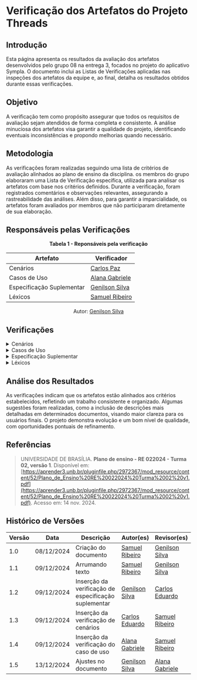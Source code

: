 # Verificação dos Artefatos do Projeto Threads

## Introdução

Esta página apresenta os resultados da avaliação dos artefatos desenvolvidos pelo grupo 08 na entrega 3, focados no projeto do aplicativo Sympla. O documento inclui as Listas de Verificações aplicadas nas inspeções dos artefatos da equipe e, ao final, detalha os resultados obtidos durante essas verificações.

## Objetivo

A verificação tem como propósito assegurar que todos os requisitos de avaliação sejam atendidos de forma completa e consistente. A análise minuciosa dos artefatos visa garantir a qualidade do projeto, identificando eventuais inconsistências e propondo melhorias quando necessário.

## Metodologia

As verificações foram realizadas seguindo uma lista de critérios de avaliação alinhados ao plano de ensino da disciplina. os membros do grupo elaboraram uma Lista de Verificação específica, utilizada para analisar os artefatos com base nos critérios definidos. Durante a verificação, foram registrados comentários e observações relevantes, assegurando a rastreabilidade das análises. Além disso, para garantir a imparcialidade, os artefatos foram avaliados por membros que não participaram diretamente de sua elaboração.

## Responsáveis pelas Verificações

<div style="text-align: center;">
    <p><strong>Tabela 1 - Reponsáveis pela verificação </strong></p>
  </div>

| Artefato                  | Verificador                                        |
| ------------------------- | -------------------------------------------------- |
| Cenários                  | [Carlos Paz](https://github.com/dudupaz)           |
| Casos de Uso              | [Alana Gabriele](https://github.com/alanagabriele) |
| Especificação Suplementar | [Genilson Silva](https://github.com/GenilsonJrs)   |
| Léxicos                   | [Samuel Ribeiro](https://github.com/SamuelRicosta) |

<p style="text-align: center; font-size: 14px;">
    Autor: <a href="https://github.com/GenilsonJrs" target="_blank">Genilson Silva</a>
  </p>

## Verificações

<details>
  <summary>Cenários</summary>

  <!-- Técnicas de priorização  -->
  <h2>Lista de Verificação</h2>

  <div style="text-align: center;">
    <p><strong>Tabela 2: Lista de Verificação </strong></p>
  </div>

<table border="1">

   <tr>
        <th>Id</th>
        <th>Descrição</th>
        <th>Resposta</th>
        <th>Versão, Data e Hora da Avaliação</th>
        <th>Fonte</th>
   </tr>
   <tr>
        <td>1</td>
        <td>Os cenários descrevem claramente o objetivo da funcionalidade?</td>
        <td>Sim</td>
        <td>versão 1.0 - 09/12</td>
        <td><a href="https://aprender3.unb.br/pluginfile.php/2972471/mod_resource/content/2/ihc-ux-%20Personas.pdf">Fonte</a></td>
   </tr>
   <tr>
        <td>2</td>
        <td>Todos os atores e recursos necessários estão listados de forma adequada?</td>
        <td>Sim</td>
        <td>versão 1.0 - 09/12</td>
        <td><a href="https://aprender3.unb.br/pluginfile.php/2972471/mod_resource/content/2/ihc-ux-%20Personas.pdf">Fonte</a></td>
   </tr>
   <tr>
        <td>3</td>
        <td>Os cenários são descritos de forma sequencial e clara, com todos os passos necessários?</td>
        <td>Sim</td>
        <td>versão 1.0 - 09/12</td>
        <td><a href="https://aprender3.unb.br/pluginfile.php/2972471/mod_resource/content/2/ihc-ux-%20Personas.pdf">Fonte</a></td>
  </tr>
  <tr>
        <td>4</td>
        <td>As restrições e exceções estão corretamente indicadas no cenário?</td>
        <td>Sim</td>
        <td>versão 1.0 - 09/12</td>
        <td><a href="https://aprender3.unb.br/pluginfile.php/2972471/mod_resource/content/2/ihc-ux-%20Personas.pdf">Fonte</a></td>
  </tr>
    <tr>
        <td>5</td>
        <td>O tempo estimado para realizar o cenário está razoável e condiz com a experiência do usuário?</td>
        <td>Sim</td>
        <td>versão 1.0 - 09/12</td>
        <td><a href="https://aprender3.unb.br/pluginfile.php/2972471/mod_resource/content/2/ihc-ux-%20Personas.pdf">Fonte</a></td>
    </tr>
     <tr>
    <td>6</td>
    <td>Todas as páginas de priorização apresentam introdução, metodologia e referências?</td>
    <td>Sim</td>
    <td>versão 1.0 - 09/12	</td>
    <td>Diretriz metodológica utilizada no projeto</td>
  </tr>
  <tr>
    <td>7</td>
    <td>Todas as páginas do documento incluem um histórico de versões padronizado, com os nomes do autor e do revisor?</td>
    <td>Sim</td>
    <td>versão 1.0 - 09/12	</td>
    <td>Diretriz metodológica utilizada no projeto</td>
  </tr>

</table>

<h2>Verificação</h2>
<p>Nenhum problema foi encontrado de acordo com a lista de verificação aplicada.

</p>

<h2>Sugestões</h2>
<p>Nenhuma sugestão a ser apontada.
</p>

<h2>Gravação</h2>
<p>O vídeo pode ser visto direto no <a href="https://youtu.be/SswIZZ-0zuY?si=8SKw7gLXbQFqdH5t">YouTube.</a></p>

<div style="text-align: center;">
  <p>Vídeo 1 - Verificação de Cenários </p>
</div>

<iframe width="560" height="315" src="https://www.youtube.com/embed/SswIZZ-0zuY" title="YouTube video player" frameborder="0" allow="accelerometer; autoplay; clipboard-write; encrypted-media; gyroscope; picture-in-picture; web-share" referrerpolicy="strict-origin-when-cross-origin" allowfullscreen></iframe>

<p style="text-align: center; font-size: 14px;">
    Autor: <a href="https://github.com/dudupaz" target="_blank">Carlos Eduardo</a>
  </p>
</details>

<details>
<summary>Casos de Uso</summary>
  
  <!-- Técnicas de priorização  -->
  <h2>Lista de Verificação</h2>

  <div style="text-align: center;">
    <p><strong>Tabela 3: Lista de verificação - Casos de Uso </strong></p>
  </div>

<table border="1">
  <tr>
    <th>Número</th>
    <th>Critério</th>
    <th>Avaliação</th>
    <th>Fonte</th>
  </tr>
  <tr>
    <td>1</td>
    <td>O modelo é claro e objetivo?</td>
    <td>Sim</td>
    <td><span style="color: black;">Adaptado de:</span><a href="https://github.com/Requisitos-de-Software/2024.2-Bluesky/blob/main/docs/verificação/Grupo7/imagens/etapa3/1.png?raw?true"> SERRANO, Milene; SERRANO, Mauricio. Requisitos – Aula 13. Slide 15.</td>
  </tr>
  <tr>
    <td>2</td>
    <td>Cada caso de uso tem somente um fluxo principal?</td>
    <td>Sim</td>
    <td><span style="color: black;">Adaptado de:</span><a href="https://github.com/Requisitos-de-Software/2024.2-Bluesky/blob/main/docs/verificação/Grupo7/imagens/etapa3/2.png?raw?true"> SERRANO, Milene; SERRANO, Mauricio. Requisitos – Aula 13. Slide 15.</td>
  </tr>
   <tr>
    <td>3</td>
    <td>Os casos de uso possuem relacionamentos?</td>
    <td>Sim</td>
    <td><span style="color: black;">Adaptado de:</span><a href="https://github.com/Requisitos-de-Software/2024.2-Bluesky/blob/main/docs/verificação/Grupo7/imagens/etapa3/3.png?raw?true"> PIMENTEL, Andrey Ricardo. Projeto de Software Usando a UML. Apostila para Curso de Projeto de Sistemas Orientado a Objetos Usando a UML. Julho de 2007.</td>
  </tr>
   <tr>
    <td>4</td>
    <td>Cada caso de uso atende a uma necessidade funcional do sistema?</td>
    <td>Sim</td>
    <td><span style="color: black;">Adaptado de:</span><a href="https://github.com/Requisitos-de-Software/2024.2-Bluesky/blob/main/docs/verificação/Grupo7/imagens/etapa3/4.png?raw?true"> PIMENTEL, Andrey Ricardo. Projeto de Software Usando a UML. Apostila para Curso de Projeto de Sistemas Orientado a Objetos Usando a UML. Julho de 2007.</td>
  </tr>
  </tr>
  <tr>
    <td>5</td>
    <td>As ações estão indicadas com verbos no infinitivo?</td>
    <td>Incompleto</td>
    <td><span style="color: black;">Adaptado de:</span><a href="https://github.com/Requisitos-de-Software/2024.2-Bluesky/blob/main/docs/verificação/Grupo7/imagens/etapa3/5.png?raw?true"> SERRANO, Milene; SERRANO, Mauricio. Requisitos – Aula 13. Slide 13.</td>
  </tr>
   <tr>
    <td>6</td>
    <td>O caso de uso é representado como uma figura oval?</td>
    <td>Sim</td>
    <td><span style="color: black;">Adaptado de:</span><a href="https://github.com/Requisitos-de-Software/2024.2-Bluesky/blob/main/docs/verificação/Grupo7/imagens/etapa3/6.png?raw?true"> PIMENTEL, Andrey Ricardo. Projeto de Software Usando a UML. Apostila para Curso de Projeto de Sistemas Orientado a Objetos Usando a UML. Julho de 2007.</td>
  </tr>
</table>
<p style="text-align: center; font-size: 14px;">
    Autor: <a href="https://github.com/alanagabriele" target="_blank">Alana Gabriele</a>
</p>

<h2>Verificação</h2>
<p> O caso de uso "Suporte ao usuário" nao está indicada com verbo no infinitivo.

</p>

<h2>Sugestões</h2>
<p>Nenhuma sugestão a ser apontada.
</p>

<h2>Gravação</h2>
<p>O vídeo pode ser visto direto no <a href="https://youtu.be/h15xD6B-Ds4?si=S-MZmgM84O8EQwoF">YouTube.</a></p>

<div style="text-align: center;">
  <p>Vídeo 1 - Verificação caso de uso </p>
</div>

<iframe width="560" height="315" src="https://www.youtube.com/embed/h15xD6B-Ds4?si=aeVTmYFzLN1z9xKu" title="YouTube video player" frameborder="0" allow="accelerometer; autoplay; clipboard-write; encrypted-media; gyroscope; picture-in-picture; web-share" referrerpolicy="strict-origin-when-cross-origin" allowfullscreen></iframe>

<p style="text-align: center; font-size: 14px;">
    Autor: <a href="https://github.com/alanagabriele" target="_blank">Alana Gabriele</a>
</p>
</details>

<details>
  <summary>Especificação Suplementar</summary>

  <!-- Técnicas de priorização  -->
  <h2>Lista de Verificação</h2>

  <div style="text-align: center;">
    <p><strong>Tabela 4 - Especificação Suplementar </strong></p>
  </div>

<table border="1">
  <tr>
    <th>Número</th>
    <th>Critério</th>
    <th>Avaliação</th>
    <th>Versão</th>
    <th>Referência</th>
  </tr>
  <tr>
    <td>1</td>
    <td>O documento define claramente os requisitos de usabilidade, incluindo tempos de treinamento e padrões a serem atendidos?</td>
    <td>Sim</td>
    <td>v1.0 - 09/12</td>
    <td><a href="https://github.com/Requisitos-de-Software/2024.2-Threads/blob/main/docs/verificação/Grupo7/imagens/etapa3/ES1.png">MINISTÉRIO DA CIÊNCIA, TECNOLOGIA, INOVAÇÕES E COMUNICAÇÕES. Especificação Suplementar.</a></td>
  </tr>
  <tr>
    <td>2</td>
    <td>Os requisitos de confiabilidade especificam métricas como disponibilidade, MTBF e MTTR?</td>
    <td>Sim</td>
    <td>v1.0 - 09/12</td>
    <td><a href="https://github.com/Requisitos-de-Software/2024.2-Threads/blob/main/docs/verificação/Grupo7/imagens/etapa3/ES2.png">MINISTÉRIO DA CIÊNCIA, TECNOLOGIA, INOVAÇÕES E COMUNICAÇÕES. Especificação Suplementar.</a></td>
  </tr>
  <tr>
    <td>3</td>
    <td>Os critérios de desempenho incluem tempos de resposta, taxa de transferência e capacidade do sistema?</td>
    <td>Sim</td>
    <td>v1.0 - 09/12</td>
    <td><a href="https://github.com/Requisitos-de-Software/2024.2-Threads/blob/main/docs/verificação/Grupo7/imagens/etapa3/ES3.png">MINISTÉRIO DA CIÊNCIA, TECNOLOGIA, INOVAÇÕES E COMUNICAÇÕES. Especificação Suplementar.</a></td>
  </tr>
  <tr>
    <td>4</td>
    <td>As restrições de projeto abrangem limitações de design, ferramentas de desenvolvimento e linguagens de software?</td>
    <td>Sim</td>
    <td>v1.0 - 09/12</td>
    <td><a href="https://github.com/Requisitos-de-Software/2024.2-Threads/blob/main/docs/verificação/Grupo7/imagens/etapa3/ES4.png">MINISTÉRIO DA CIÊNCIA, TECNOLOGIA, INOVAÇÕES E COMUNICAÇÕES. Especificação Suplementar.</a></td>
  </tr>
  <tr>
    <td>5</td>
    <td>Os requisitos de suportabilidade detalham padrões de codificação e acesso à manutenção?</td>
    <td>Sim</td>
    <td>v1.0 - 09/12</td>
    <td><a href="https://github.com/Requisitos-de-Software/2024.2-Threads/blob/main/docs/verificação/Grupo7/imagens/etapa3/ES5.png">MINISTÉRIO DA CIÊNCIA, TECNOLOGIA, INOVAÇÕES E COMUNICAÇÕES. Especificação Suplementar.</a></td>
  </tr>
  <tr>
    <td>6</td>
    <td>O documento especifica as interfaces de usuário com clareza, detalhando comportamentos esperados?</td>
    <td>Sim</td>
    <td>v1.0 - 09/12</td>
    <td><a href="https://github.com/Requisitos-de-Software/2024.2-Threads/blob/main/docs/verificação/Grupo7/imagens/etapa3/ES6.png">MINISTÉRIO DA CIÊNCIA, TECNOLOGIA, INOVAÇÕES E COMUNICAÇÕES. Especificação Suplementar.</a></td>
  </tr>
  <tr>
    <td>7</td>
    <td>As interfaces de hardware são descritas adequadamente, incluindo estrutura lógica e endereços físicos?</td>
    <td>Sim</td>
    <td>v1.0 - 09/12</td>
    <td><a href="https://github.com/Requisitos-de-Software/2024.2-Threads/blob/main/docs/verificação/Grupo7/imagens/etapa3/ES7.png">MINISTÉRIO DA CIÊNCIA, TECNOLOGIA, INOVAÇÕES E COMUNICAÇÕES. Especificação Suplementar.</a></td>
  </tr>
  <tr>
    <td>8</td>
    <td>Os padrões aplicáveis são mencionados e detalhados na seção de requisitos do produto?</td>
    <td>Sim</td>
    <td>v1.0 - 09/12</td>
    <td><a href="https://github.com/Requisitos-de-Software/2024.2-Threads/blob/main/docs/verificação/Grupo7/imagens/etapa3/ES8.png">MINISTÉRIO DA CIÊNCIA, TECNOLOGIA, INOVAÇÕES E COMUNICAÇÕES. Especificação Suplementar.</a></td>
  </tr>
  <tr>
    <td>9</td>
    <td>O documento identifica e descreve os requisitos de licenciamento?</td>
    <td>Sim</td>
    <td>v1.0 - 09/12</td>
    <td><a href="https://github.com/Requisitos-de-Software/2024.2-Threads/blob/main/docs/verificação/Grupo7/imagens/etapa3/ES9.png">MINISTÉRIO DA CIÊNCIA, TECNOLOGIA, INOVAÇÕES E COMUNICAÇÕES. Especificação Suplementar.</a></td>
  </tr>
  <tr>
    <td>10</td>
    <td>As referências utilizadas no documento são listadas de forma adequada e completa?</td>
    <td>Sim</td>
    <td>v1.0 - 09/12</td>
    <td><a href="https://github.com/Requisitos-de-Software/2024.2-Threads/blob/main/docs/verificação/Grupo7/imagens/etapa3/ES10.png">MINISTÉRIO DA CIÊNCIA, TECNOLOGIA, INOVAÇÕES E COMUNICAÇÕES. Especificação Suplementar.</a></td>
  </tr>
</table>

<p style="text-align: center; font-size: 14px;">
    Autor: <a href="https://github.com/GenilsonJrs" target="_blank">Genilson Silva</a>
  </p>

<h2>Verificação</h2>

<p> A lista de verificação foi aplicada ao grupo 8, responsável pela análise do aplicativo Sympla, no contexto da Especificação Suplementar. Após a revisão detalhada, constatou-se que não foram encontrados erros, indicando a conformidade dos requisitos suplementares documentados. </p>

<h2>Sugestões</h2>

<p> Não há sugestões a serem feitas, pois todos os aspectos analisados estão em conformidade com os critérios estabelecidos. O documento atende plenamente às expectativas e requisitos especificados. </p>

<h2>Gravação</h2>
<p>O vídeo pode ser visto direto no <a href="https://www.youtube.com/watch?v=Bdw2eMZospo">YouTube.</a></p>

<div style="text-align: center;">
  <p>Vídeo 3 - Especificação Sumplementar </p>
</div>

<iframe width="560" height="315" src="https://www.youtube.com/embed/Bdw2eMZospo?si=xCBOKDj54C0MOSKR" title="YouTube video player" frameborder="0" allow="accelerometer; autoplay; clipboard-write; encrypted-media; gyroscope; picture-in-picture; web-share" referrerpolicy="strict-origin-when-cross-origin" allowfullscreen></iframe>

<p style="text-align: center; font-size: 14px;">
    Autor: <a href="https://github.com/GenilsonJrs" target="_blank">Genilson Silva</a>
</p>
</details>

<details>
<summary>Léxicos</summary>

  <!-- Técnicas de priorização  -->
  <h2>Lista de Verificação</h2>

 <div style="text-align: center;">
    <p><strong>Tabela 5: Lista de Verificação</strong></p>

<table border="1">
    <tr>
        <th>Número</th>
        <th>O GitHub Pages possui:</th>
        <th>Avaliação</th>
        <th>Versão e Data da Última Avaliação</th>
        <th>Imagem de Referência</th>
    </tr>
    <tr>
        <td>1</td>
        <td>A referência bibliográfica da definição de léxicos foi incluída?</td>
        <td>Sim</td>
        <td>versão 1.0</td>
        <td>
            <a href="https://aprender3.unb.br/pluginfile.php/2972367/mod_resource/content/52/Plano_de_Ensino%20RE%20022024%20Turma%2002%20v1.pdf">Plano de ensino</a>
        </td>
    </tr>
    <tr>
        <td>2</td>
        <td>A foto ou trecho explicando o conceito de léxicos foi adicionada?</td>
        <td>Sim</td>
        <td>versão 1.0</td>
        <td>
            <a href="https://aprender3.unb.br/pluginfile.php/2972367/mod_resource/content/52/Plano_de_Ensino%20RE%20022024%20Turma%2002%20v1.pdf">Plano de ensino</a>
        </td>
    </tr>
    <tr>
        <td>3</td>
        <td>Os léxicos incluem a definição do usuário?</td>
        <td>Sim</td>
        <td>versão 1.0</td>
        <td>
            <a href="https://aprender3.unb.br/pluginfile.php/2972367/mod_resource/content/52/Plano_de_Ensino%20RE%20022024%20Turma%2002%20v1.pdf">Plano de ensino</a>
        </td>
    </tr>
    <tr>
        <td>4</td>
        <td>Há ligações ou conexões claras entre os léxicos?</td>
        <td>Sim</td>
        <td>versão 1.0</td>
        <td>
            <a href="https://aprender3.unb.br/pluginfile.php/2972367/mod_resource/content/52/Plano_de_Ensino%20RE%20022024%20Turma%2002%20v1.pdf">Plano de ensino</a>
        </td>
    </tr>
    <tr>
        <td>5</td>
        <td>Os léxicos utilizam a estrutura de dicionário (verbo, objeto, estado)?</td>
        <td>Sim</td>
        <td>versão 1.0</td>
        <td>
            <a href="https://aprender3.unb.br/pluginfile.php/2972367/mod_resource/content/52/Plano_de_Ensino%20RE%20022024%20Turma%2002%20v1.pdf">Plano de ensino</a>
        </td>
    </tr>
    <tr>
        <td>6</td>
        <td>A página de modelagem apresenta clareza e está organizada visualmente?</td>
        <td>Sim</td>
        <td>versão 1.0</td>
        <td>
            <a href="https://aprender3.unb.br/pluginfile.php/2972367/mod_resource/content/52/Plano_de_Ensino%20RE%20022024%20Turma%2002%20v1.pdf">Plano de ensino</a>
        </td>
    </tr>
</table>
 <p style="text-align: center; font-size: 14px;">
    Autor: <a href="https://github.com/SamuelRicosta" target="_blank">Samuel Ribeiro</a>
  </p>

<h2>Problemas</h2>
Nenhum problema foi encontrado de acordo com a lista de verificação aplicada.

<h2>Sugestões</h2>

Nenhuma sugestão a ser apontada.

<h2>Gravação</h2>

<p >O vídeo pode ser visto direto no <a href="https://youtu.be/k00YbZH6Tag">YouTube.</a></p>

<div style="text-align: center">
<p>Vídeo 4 - Verificação de Personas </p>
</div>

<iframe width="560" height="315" src="https://www.youtube.com/embed/k00YbZH6Tag?si=Z23EWIkKVvX8hHp8" title="YouTube video player" frameborder="0" allow="accelerometer; autoplay; clipboard-write; encrypted-media; gyroscope; picture-in-picture; web-share" referrerpolicy="strict-origin-when-cross-origin" allowfullscreen></iframe>

<p style="text-align: center; font-size: 14px;">
    Autor: <a href="https://github.com/SamuelRicosta" target="_blank">Samuel Ribeiro</a>
  </p>
</details>

## Análise dos Resultados

As verificações indicam que os artefatos estão alinhados aos critérios estabelecidos, refletindo um trabalho consistente e organizado. Algumas sugestões foram realizadas, como a inclusão de descrições mais detalhadas em determinados documentos, visando maior clareza para os usuários finais. O projeto demonstra evolução e um bom nível de qualidade, com oportunidades pontuais de refinamento.

## Referências

> UNIVERSIDADE DE BRASÍLIA. **Plano de ensino - RE 022024 - Turma 02, versão 1**. Disponível em: [https://aprender3.unb.br/pluginfile.php/2972367/mod_resource/content/52/Plano_de_Ensino%20RE%20022024%20Turma%2002%20v1.pdf](https://aprender3.unb.br/pluginfile.php/2972367/mod_resource/content/52/Plano_de_Ensino%20RE%20022024%20Turma%2002%20v1.pdf). Acesso em: 14 nov. 2024.

## Histórico de Versões

| **Versão** | **Data**   | **Descrição**                          | **Autor(es)**                                      | **Revisor(es)**                                    |
| ---------- | ---------- | -------------------------------------- | -------------------------------------------------- | -------------------------------------------------- |
| 1.0        | 08/12/2024 | Criação do documento                   | [Samuel Ribeiro](https://github.com/SamuelRicosta) | [Genilson Silva](https://github.com/GenilsonJrs)   |
| 1.1        | 09/12/2024 | Arrumando texto                        | [Samuel Ribeiro](https://github.com/SamuelRicosta) | [Genilson Silva](https://github.com/GenilsonJrs)   |
| 1.2        | 09/12/2024 | Inserção da verificação de especificação suplementar   | [Genilson Silva](https://github.com/GenilsonJrs)       | [Carlos Eduardo](https://github.com/dudupaz) |
| 1.3        | 09/12/2024 | Inserção da verificação de cenários    | [Carlos Eduardo](https://github.com/dudupaz)       | [Samuel Ribeiro](https://github.com/SamuelRicosta) |
| 1.4        | 09/12/2024 | Inserção da verificação do caso de uso | [Alana Gabriele](https://github.com/alanagabriele) | [Samuel Ribeiro](https://github.com/SamuelRicosta) |
| 1.5        | 13/12/2024 | Ajustes no documento | [Genilson Silva](https://github.com/GenilsonJrs) | [Alana Gabriele](https://github.com/alanagabriele) |
